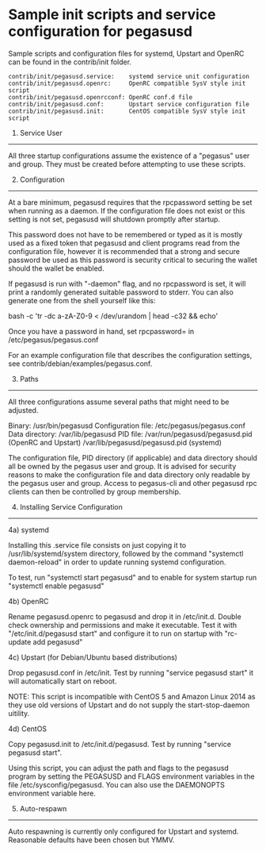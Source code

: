 Sample init scripts and service configuration for pegasusd
==========================================================

Sample scripts and configuration files for systemd, Upstart and OpenRC
can be found in the contrib/init folder.

    contrib/init/pegasusd.service:    systemd service unit configuration
    contrib/init/pegasusd.openrc:     OpenRC compatible SysV style init script
    contrib/init/pegasusd.openrcconf: OpenRC conf.d file
    contrib/init/pegasusd.conf:       Upstart service configuration file
    contrib/init/pegasusd.init:       CentOS compatible SysV style init script

1. Service User
---------------------------------

All three startup configurations assume the existence of a "pegasus" user
and group.  They must be created before attempting to use these scripts.

2. Configuration
---------------------------------

At a bare minimum, pegasusd requires that the rpcpassword setting be set
when running as a daemon.  If the configuration file does not exist or this
setting is not set, pegasusd will shutdown promptly after startup.

This password does not have to be remembered or typed as it is mostly used
as a fixed token that pegasusd and client programs read from the configuration
file, however it is recommended that a strong and secure password be used
as this password is security critical to securing the wallet should the
wallet be enabled.

If pegasusd is run with "-daemon" flag, and no rpcpassword is set, it will
print a randomly generated suitable password to stderr.  You can also
generate one from the shell yourself like this:

bash -c 'tr -dc a-zA-Z0-9 < /dev/urandom | head -c32 && echo'

Once you have a password in hand, set rpcpassword= in /etc/pegasus/pegasus.conf

For an example configuration file that describes the configuration settings,
see contrib/debian/examples/pegasus.conf.

3. Paths
---------------------------------

All three configurations assume several paths that might need to be adjusted.

Binary:              /usr/bin/pegasusd
Configuration file:  /etc/pegasus/pegasus.conf
Data directory:      /var/lib/pegasusd
PID file:            /var/run/pegasusd/pegasusd.pid (OpenRC and Upstart)
                     /var/lib/pegasusd/pegasusd.pid (systemd)

The configuration file, PID directory (if applicable) and data directory
should all be owned by the pegasus user and group.  It is advised for security
reasons to make the configuration file and data directory only readable by the
pegasus user and group.  Access to pegasus-cli and other pegasusd rpc clients
can then be controlled by group membership.

4. Installing Service Configuration
-----------------------------------

4a) systemd

Installing this .service file consists on just copying it to
/usr/lib/systemd/system directory, followed by the command
"systemctl daemon-reload" in order to update running systemd configuration.

To test, run "systemctl start pegasusd" and to enable for system startup run
"systemctl enable pegasusd"

4b) OpenRC

Rename pegasusd.openrc to pegasusd and drop it in /etc/init.d.  Double
check ownership and permissions and make it executable.  Test it with
"/etc/init.d/pegasusd start" and configure it to run on startup with
"rc-update add pegasusd"

4c) Upstart (for Debian/Ubuntu based distributions)

Drop pegasusd.conf in /etc/init.  Test by running "service pegasusd start"
it will automatically start on reboot.

NOTE: This script is incompatible with CentOS 5 and Amazon Linux 2014 as they
use old versions of Upstart and do not supply the start-stop-daemon uitility.

4d) CentOS

Copy pegasusd.init to /etc/init.d/pegasusd. Test by running "service pegasusd start".

Using this script, you can adjust the path and flags to the pegasusd program by
setting the PEGASUSD and FLAGS environment variables in the file
/etc/sysconfig/pegasusd. You can also use the DAEMONOPTS environment variable here.

5. Auto-respawn
-----------------------------------

Auto respawning is currently only configured for Upstart and systemd.
Reasonable defaults have been chosen but YMMV.
